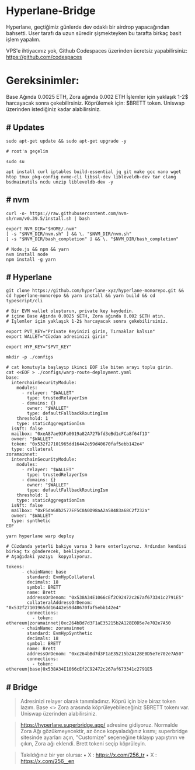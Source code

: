 # Hyperlane-Bridge
Hyperlane, geçtiğimiz günlerde dev odaklı bir airdrop yapacağından bahsetti. User tarafı da uzun süredir şişmekteyken bu tarafta birkaç basit işlem yapalım.

VPS'e ihtiyacınız yok, Github Codespaces üzerinden ücretsiz yapabilirsiniz: https://github.com/codespaces 

# Gereksinimler: 
Base Ağında 0.0025 ETH, Zora ağında 0.002 ETH 
İşlemler için yaklaşık 1-2$ harcayacak sonra çekebilirsiniz.
Köprülemek için: $BRETT token. Uniswap üzerinden istediğiniz kadar alabilirsiniz.

## # Updates
```console
sudo apt-get update && sudo apt-get upgrade -y

# root'a geçelim

sudo su

apt install curl iptables build-essential jq git make gcc nano wget htop tmux pkg-config nvme-cli libssl-dev libleveldb-dev tar clang bsdmainutils ncdu unzip libleveldb-dev -y
```

## # nvm
```console
curl -o- https://raw.githubusercontent.com/nvm-sh/nvm/v0.39.5/install.sh | bash

export NVM_DIR="$HOME/.nvm"
[ -s "$NVM_DIR/nvm.sh" ] && \. "$NVM_DIR/nvm.sh"
[ -s "$NVM_DIR/bash_completion" ] && \. "$NVM_DIR/bash_completion"

# Node.js && npm && yarn
nvm install node
npm install -g yarn
```

## # Hyperlane
```console
git clone https://github.com/hyperlane-xyz/hyperlane-monorepo.git && cd hyperlane-monorepo && yarn install && yarn build && cd typescript/cli

# Bir EVM wallet oluşturun, private key kaydedin. 
# içine Base Ağında 0.0025 $ETH, Zora ağında 0.002 $ETH atın. 
# İşlemler için yaklaşık 1-2$ harcayacak sonra çekebilirsiniz.

export PVT_KEY="Private Keyinizi girin, Tırnaklar kalsın"
export WALLET="Cüzdan adresinizi girin"

export HYP_KEY="$PVT_KEY"

mkdir -p ./configs

# cat komutuyla başlayıp ikinci EOF ile biten arayı toplu girin.
cat <<EOF > ./configs/warp-route-deployment.yaml
base:
  interchainSecurityModule:
    modules:
      - relayer: "$WALLET"
        type: trustedRelayerIsm
      - domains: {}
        owner: "$WALLET"
        type: defaultFallbackRoutingIsm
    threshold: 1
    type: staticAggregationIsm
  isNft: false
  mailbox: "0xeA87ae93Fa0019a82A727bfd3eBd1cFCa8f64f1D"
  owner: "$WALLET"
  token: "0x532f27101965dd16442e59d40670faf5ebb142e4"
  type: collateral
zoramainnet:
  interchainSecurityModule:
    modules:
      - relayer: "$WALLET"
        type: trustedRelayerIsm
      - domains: {}
        owner: "$WALLET"
        type: defaultFallbackRoutingIsm
    threshold: 1
    type: staticAggregationIsm
  isNft: false
  mailbox: "0xF5da68b2577EF5C0A0D98aA2a58483a68C2f232a"
  owner: "$WALLET"
  type: synthetic
EOF

yarn hyperlane warp deploy

# Cüzdanda yeterli bakiye varsa 3 kere enterlıyoruz. Ardından kendisi birkaç tx gönderecek, bekliyoruz.
# Aşağıdaki yazıyı  kopyalıyoruz.
```
```console
tokens:
      - chainName: base
        standard: EvmHypCollateral
        decimals: 18
        symbol: BRETT
        name: Brett
        addressOrDenom: "0x538A34E1066cEf2C92472c267af673341c2791E5"
        collateralAddressOrDenom: "0x532f27101965dd16442e59d40670faf5ebb142e4"
        connections:
          - token: ethereum|zoramainnet|0xc264bBd7d3F1aE35215b2A128E0D5e7e702e7A50
      - chainName: zoramainnet
        standard: EvmHypSynthetic
        decimals: 18
        symbol: BRETT
        name: Brett
        addressOrDenom: "0xc264bBd7d3F1aE35215b2A128E0D5e7e702e7A50"
        connections:
          - token: ethereum|base|0x538A34E1066cEf2C92472c267af673341c2791E5
```

## # Bridge
> Adresinizi relayer olarak tanımladınız. Köprü için bize biraz token lazım.
> Base <> Zora arasında köprüleyebileceğiniz $BRETT tokenı var. Uniswap üzerinden alabilirsiniz.

> https://hyperlane.superbridge.app/ adresine gidiyoruz. Normalde Zora Ağı gözükmeyecektir, az önce kopyaladığınız kısmı; superbridge sitesinde ayarları açın, "Customize" seçeneğine tıklayıp yapıştırın ve çıkın, Zora ağı eklendi. Brett tokeni seçip köprüleyin.

> Takıldığınız bir yer olursa: ▪️ X : https://x.com/256_tr ▪️ X : https://x.com/256__en
